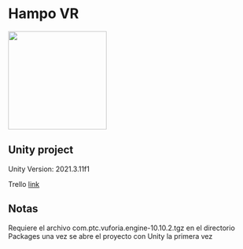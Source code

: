 # Hampo VR

<img src="https://i.imgur.com/8AxbMnf.png" data-canonical-src="https://i.imgur.com/8AxbMnf.png" width="200" height="200" />

## Unity project

Unity Version: 2021.3.11f1

Trello [link](https://trello.com/b/jCXIYvUh/hampo-vr)

## Notas
Requiere el archivo com.ptc.vuforia.engine-10.10.2.tgz en el directorio Packages una vez se abre el proyecto con Unity la primera vez
